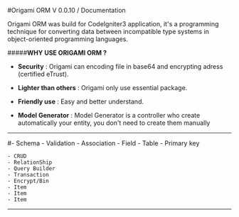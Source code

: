 
#Origami ORM V 0.0.10 / Documentation


Origami ORM was build for CodeIgniter3 application, it's a programming technique for converting data between 
incompatible type systems in object-oriented programming languages.

#####**WHY USE ORIGAMI ORM ?**

  * **Security** : 
      Origami can encoding file in base64 and encrypting adress (certified eTrust).
  
  * **Lighter than others** :
      Origami only use essential package.

  * **Friendly use** :
      Easy and better understand.
      

  * **Model Generator** :
      Model Generator is a controller who create automatically your entity, you don't need to create them manually
                                  
----------
#- Schema
	- Validation
	- Association
	- Field
	- Table
	- Primary key
	
	- CRUD
	- RelationShip
	- Query Builder
	- Transaction
	- Encrypt/Bin
	- Item
	- Item
	- Item
----------
	

 
